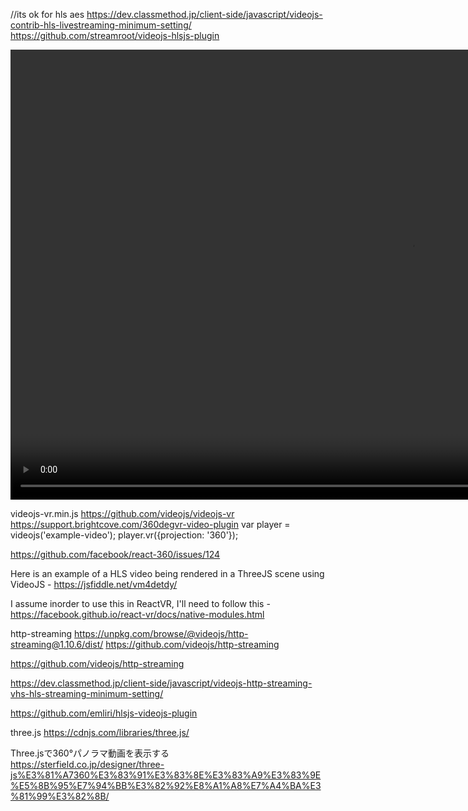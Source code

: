 //its ok for hls aes
https://dev.classmethod.jp/client-side/javascript/videojs-contrib-hls-livestreaming-minimum-setting/
https://github.com/streamroot/videojs-hlsjs-plugin

<html>
  <head>
    <title>HLS livestreaming</title>
    <link href="https://vjs.zencdn.net/7.4.1/video-js.css" rel="stylesheet">
  </head>
  <body>
    <video id=example-video width=1280 height=720
       class="video-js vjs-default-skin" controls>
      <source
         src="m3u8"
         type="application/x-mpegURL">
    </video>
    <script src="https://vjs.zencdn.net/7.4.1/video.js"></script>
    <script src="./videojs-contrib-hls.js"></script>
    <script>
      var player = videojs('example-video');
      player.play();
    </script>
  </body>
</html>

videojs-vr.min.js
https://github.com/videojs/videojs-vr
https://support.brightcove.com/360degvr-video-plugin
 var player = videojs('example-video');
 player.vr({projection: '360'});

https://github.com/facebook/react-360/issues/124

Here is an example of a HLS video being rendered in a ThreeJS scene using
VideoJS - https://jsfiddle.net/vm4detdy/

I assume inorder to use this in ReactVR, I'll need to follow this - 
https://facebook.github.io/react-vr/docs/native-modules.html



http-streaming
https://unpkg.com/browse/@videojs/http-streaming@1.10.6/dist/
https://github.com/videojs/http-streaming


https://github.com/videojs/http-streaming

https://dev.classmethod.jp/client-side/javascript/videojs-http-streaming-vhs-hls-streaming-minimum-setting/
<html>
  <head>
    <title>VHS de HLS</title>
    <link href="https://vjs.zencdn.net/7.4.1/video-js.css" rel="stylesheet">
  </head>
  <body>
    <video-js id=example-video width=1280 height=720
              class="vjs-default-skin" controls>
      <source
         src="https://example.com/streaming/hls.m3u8"
         type="application/x-mpegURL">
    </video-js>
    <script src="https://vjs.zencdn.net/7.4.1/video.js"></script>
    <script>
      var player = videojs('example-video');
    </script>
  </body>
</html>

https://github.com/emliri/hlsjs-videojs-plugin

three.js
https://cdnjs.com/libraries/three.js/

Three.jsで360°パノラマ動画を表示する
https://sterfield.co.jp/designer/three-js%E3%81%A7360%E3%83%91%E3%83%8E%E3%83%A9%E3%83%9E%E5%8B%95%E7%94%BB%E3%82%92%E8%A1%A8%E7%A4%BA%E3%81%99%E3%82%8B/
